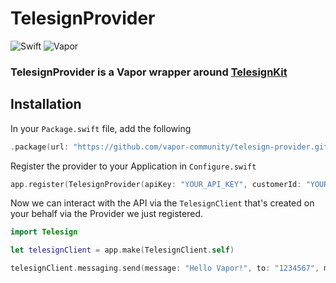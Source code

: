 # TelesignProvider

![Swift](http://img.shields.io/badge/swift-5.1-brightgreen.svg)
![Vapor](http://img.shields.io/badge/vapor-4.0-brightgreen.svg)

### TelesignProvider is a Vapor wrapper around [TelesignKit](https://github.com/vapor-community/TelesignKit)

## Installation

In your `Package.swift` file, add the following

```swift
.package(url: "https://github.com/vapor-community/telesign-provider.git", from: "3.0.0-beta")
```

Register the provider to your Application in `Configure.swift`
~~~~swift
app.register(TelesignProvider(apiKey: "YOUR_API_KEY", customerId: "YOUR_CUSTOMER_ID"))
~~~~

Now we can interact with the API via the `TelesignClient` that's created on your behalf via the Provider we just registered. 
~~~~swift
import Telesign

let telesignClient = app.make(TelesignClient.self)

telesignClient.messaging.send(message: "Hello Vapor!", to: "1234567", messageType: .ARN)
~~~~
